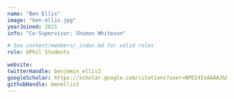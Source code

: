 ```yaml
---
name: "Ben Ellis"
image: "ben-ellis.jpg"
yearJoined: 2021
info: "Co-Supervisor: Shimon Whiteson"

# See content/members/_index.md for valid roles
role: DPhil Students

website:
twitterHandle: benjamin_ellis3
googleScholar: https://scholar.google.com/citations?user=NPEI4IsAAAAJ&hl=en
githubHandle: benellis3
---
```


